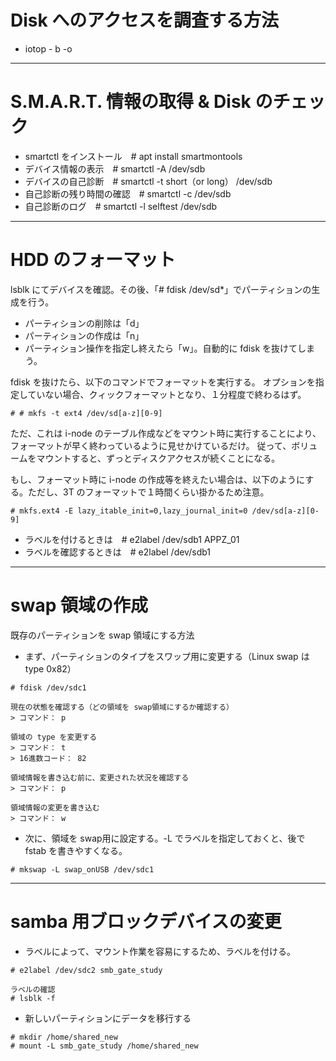 # Disk へのアクセスを調査する方法  
* iotop - b -o  

---
# S.M.A.R.T. 情報の取得 & Disk のチェック  
* smartctl をインストール　# apt install smartmontools  
* デバイス情報の表示　# smartctl -A /dev/sdb  
* デバイスの自己診断　# smartctl -t short（or long） /dev/sdb  
* 自己診断の残り時間の確認　# smartctl -c /dev/sdb  
* 自己診断のログ　# smartctl -l selftest /dev/sdb  

---
# HDD のフォーマット  
lsblk にてデバイスを確認。その後、「# fdisk /dev/sd*」でパーティションの生成を行う。  
* パーティションの削除は「d」  
* パーティションの作成は「n」  
* パーティション操作を指定し終えたら「w」。自動的に fdisk を抜けてしまう。

fdisk を抜けたら、以下のコマンドでフォーマットを実行する。
オプションを指定していない場合、クィックフォーマットとなり、１分程度で終わるはず。
```
# # mkfs -t ext4 /dev/sd[a-z][0-9]
```

ただ、これは i-node のテーブル作成などをマウント時に実行することにより、フォーマットが早く終わっているように見せかけているだけ。
従って、ボリュームをマウントすると、ずっとディスクアクセスが続くことになる。

もし、フォーマット時に i-node の作成等を終えたい場合は、以下のようにする。ただし、3T のフォーマットで１時間くらい掛かるため注意。
```
# mkfs.ext4 -E lazy_itable_init=0,lazy_journal_init=0 /dev/sd[a-z][0-9]
```

* ラベルを付けるときは　# e2label /dev/sdb1 APPZ_01  
* ラベルを確認するときは　# e2label /dev/sdb1

---
# swap 領域の作成
既存のパーティションを swap 領域にする方法

* まず、パーティションのタイプをスワップ用に変更する（Linux swap は type 0x82）
```
# fdisk /dev/sdc1

現在の状態を確認する（どの領域を swap領域にするか確認する）
> コマンド： p

領域の type を変更する
> コマンド： t
> 16進数コード： 82

領域情報を書き込む前に、変更された状況を確認する
> コマンド： p

領域情報の変更を書き込む
> コマンド： w
```

* 次に、領域を swap用に設定する。-L でラベルを指定しておくと、後で fstab を書きやすくなる。
```
# mkswap -L swap_onUSB /dev/sdc1
```

---
# samba 用ブロックデバイスの変更
* ラベルによって、マウント作業を容易にするため、ラベルを付ける。
```
# e2label /dev/sdc2 smb_gate_study

ラベルの確認
# lsblk -f
```

* 新しいパーティションにデータを移行する
```
# mkdir /home/shared_new
# mount -L smb_gate_study /home/shared_new 
```
